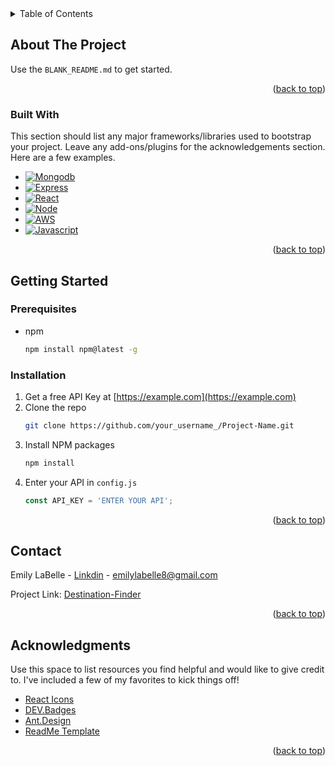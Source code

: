 <!-- TABLE OF CONTENTS -->
<details>
  <summary>Table of Contents</summary>
  <ol>
    <li>
      <a href="#about-the-project">About The Project</a>
      <ul>
        <li><a href="#built-with">Built With</a></li>
      </ul>
    </li>
    <li>
      <a href="#getting-started">Getting Started</a>
      <ul>
        <li><a href="#prerequisites">Prerequisites</a></li>
        <li><a href="#installation">Installation</a></li>
      </ul>
    </li>
    <li><a href="#contact">Contact</a></li>
    <li><a href="#acknowledgments">Acknowledgments</a></li>
  </ol>
</details>



<!-- ABOUT THE PROJECT -->
## About The Project



Use the `BLANK_README.md` to get started.

<p align="right">(<a href="#readme-top">back to top</a>)</p>



### Built With

This section should list any major frameworks/libraries used to bootstrap your project. Leave any add-ons/plugins for the acknowledgements section. Here are a few examples.


* [![Mongodb][MongoDb]][Mongo-url]
* [![Express][Express.js]][Express-url]
* [![React][React.js]][React-url]
* [![Node][Node.js]][Node-url]
* [![AWS][aws]][aws-url]
* [![Javascript][javascript]][javascript-url]

<p align="right">(<a href="#readme-top">back to top</a>)</p>



<!-- GETTING STARTED -->
## Getting Started



### Prerequisites


* npm
  ```sh
  npm install npm@latest -g
  ```

### Installation



1. Get a free API Key at [https://example.com](https://example.com)
2. Clone the repo
   ```sh
   git clone https://github.com/your_username_/Project-Name.git
   ```
3. Install NPM packages
   ```sh
   npm install
   ```
4. Enter your API in `config.js`
   ```js
   const API_KEY = 'ENTER YOUR API';
   ```

<p align="right">(<a href="#readme-top">back to top</a>)</p>



<!-- CONTACT -->
## Contact

Emily LaBelle - [Linkdin](https://www.linkedin.com/in/emilylabelledev/) - emilylabelle8@gmail.com

Project Link: [Destination-Finder](http://destination-quiz.s3-website-us-east-1.amazonaws.com/)

<p align="right">(<a href="#readme-top">back to top</a>)</p>



<!-- ACKNOWLEDGMENTS -->
## Acknowledgments

Use this space to list resources you find helpful and would like to give credit to. I've included a few of my favorites to kick things off!

* [React Icons](https://react-icons.github.io/react-icons/search)
* [DEV.Badges](https://dev.to/envoy_/150-badges-for-github-pnk#database)
* [Ant.Design](https://ant.design/)
* [ReadMe Template](https://github.com/othneildrew/Best-README-Template/blob/master/README.md#built-with)


<p align="right">(<a href="#readme-top">back to top</a>)</p>



<!-- MARKDOWN LINKS & IMAGES -->
<!-- https://www.markdownguide.org/basic-syntax/#reference-style-links -->
[forks-shield]: https://img.shields.io/github/forks/othneildrew/Best-README-Template.svg?style=for-the-badge
[forks-url]: https://github.com/othneildrew/Best-README-Template/network/members
[stars-shield]: https://img.shields.io/github/stars/othneildrew/Best-README-Template.svg?style=for-the-badge
[stars-url]: https://github.com/othneildrew/Best-README-Template/stargazers
[linkedin-shield]: https://img.shields.io/badge/-LinkedIn-black.svg?style=for-the-badge&logo=linkedin&colorB=555
[linkedin-url]: https://linkedin.com/in/othneildrew
[React.js]: https://img.shields.io/badge/React-20232A?style=for-the-badge&logo=react&logoColor=61DAFB
[React-url]: https://reactjs.org/
[MongoDb]: https://img.shields.io/badge/MongoDB-4EA94B?style=for-the-badge&logo=mongodb&logoColor=white
[Mongo-url]: https://www.mongodb.com/
[Express.js]:https://img.shields.io/badge/Express.js-404D59?style=for-the-badge![image](https://user-images.githubusercontent.com/114961639/205539267-4fd88f2b-c93a-490c-9d26-1f7801d57f9c.png)
[Express-url]: https://expressjs.com/
[Node.js]:https://img.shields.io/badge/Node.js-43853D?style=for-the-badge&logo=node.js&logoColor=white!
[Node-url]:https://nodejs.org/en/
[aws]:https://img.shields.io/badge/Amazon_AWS-232F3E?style=for-the-badge&logo=amazon-aws&logoColor=white
[aws-url]:https://aws.amazon.com/
[javascript]:https://img.shields.io/badge/JavaScript-F7DF1E?style=for-the-badge&logo=javascript&logoColor=black!
[javascript-url]:https://www.javascript.com/
